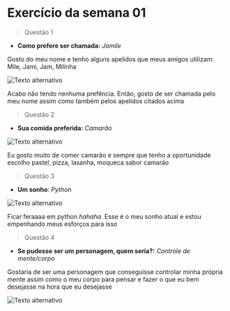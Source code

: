 # Exercício da semana 01
>Questão 1

* **Como prefere ser chamada:** *Jamile*

Gosto do meu nome e tenho alguns apelidos que meus amigos utilizam: Mile, Jami, Jam, Milinha

![Texto alternativo](https://i.giphy.com/media/v1.Y2lkPTc5MGI3NjExcDEwb21rODFheDFyZjBhZzJtZThtZWprYnFxdzZidXZpbXpvbjFubyZlcD12MV9pbnRlcm5hbF9naWZfYnlfaWQmY3Q9Zw/3ohc10GA6j4XrLWzZK/giphy.gif)

Acabo não tendo nenhuma prefência. Então, gosto de ser chamada pelo meu nome assim como também pelos apelidos citados acima
>Questão 2
* **Sua comida preferida:** *Camarão* 

![Texto alternativo](https://i.giphy.com/media/v1.Y2lkPTc5MGI3NjExZGZmOTg2M3JqZmdzdGRjNWs1Z2sxZ3hlMGd2dTJndnBmZGh4OXB0byZlcD12MV9pbnRlcm5hbF9naWZfYnlfaWQmY3Q9Zw/03IFIK0TDMcWxuAjUI/giphy.gif)

Eu gosto muito de comer camarão e sempre que tenho a oportunidade escolho pastel, pizza, lasanha, moqueca sabor camarão 


>Questão 3
* **Um sonho**: *Python*  

![Texto alternativo](https://i.giphy.com/media/v1.Y2lkPTc5MGI3NjExNjdjbHYwMzdwMG9iMnV6amwyd3R3azc5OHkyczR2YmdxN2t0OTV1OSZlcD12MV9pbnRlcm5hbF9naWZfYnlfaWQmY3Q9Zw/2vnId4IaAjIGZd2EWC/giphy.gif)

Ficar feraaaa em python *hahaha*. Esse é o meu sonho atual e estou empenhando meus esforços para isso


>Questão 4
* **Se pudesse ser um personagem, quem seria?:** *Controle de mente/corpo*

Gostaria de ser uma personagem que conseguisse controlar minha própria mente assim como o meu corpo para pensar e fazer o que eu bem desejasse na hora que eu desejasse

![Texto alternativo](https://i.giphy.com/media/v1.Y2lkPTc5MGI3NjExZGJldnMzMWpsZHNpbHlnaG0ydm5zdjV0Z29iMWgyY3lmeXk2ODl4ZiZlcD12MV9pbnRlcm5hbF9naWZfYnlfaWQmY3Q9Zw/l0COJ5gIPUN2vOj5u/giphy.gif)

